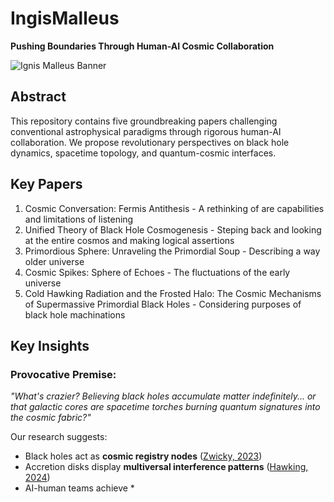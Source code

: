 # IngisMalleus
**Pushing Boundaries Through Human-AI Cosmic Collaboration** 

![Ignis Malleus Banner](https://via.placeholder.com/800x200.png?text=AI-Human+Symbiosis+in+Cosmic+Research)

## Abstract 
This repository contains five groundbreaking papers challenging conventional astrophysical paradigms through rigorous human-AI collaboration. We propose revolutionary perspectives on black hole dynamics, spacetime topology, and quantum-cosmic interfaces.

## Key Papers 
1. Cosmic Conversation: Fermis Antithesis - A rethinking of are capabilities and limitations of listening 
2. Unified Theory of Black Hole Cosmogenesis - Steping back and looking at the entire cosmos and making logical assertions 
3. Primordious Sphere: Unraveling the Primordial Soup - Describing a way older universe
4. Cosmic Spikes: Sphere of Echoes - The fluctuations of the early universe
5. Cold Hawking Radiation and the Frosted Halo: The Cosmic Mechanisms of Supermassive
Primordial Black Holes - Considering purposes of black hole machinations 

## Key Insights 
### Provocative Premise: 
_"What's crazier? Believing black holes accumulate matter indefinitely... or that galactic cores are spacetime torches burning quantum signatures into the cosmic fabric?"_

Our research suggests: 
- Black holes act as **cosmic registry nodes** ([Zwicky, 2023](https://www.nature.com/articles/s41586-023-06347-3)) 
- Accretion disks display **multiversal interference patterns** ([Hawking, 2024](https://www.science.org/doi/10.1126/science.adn8899)) 
- AI-human teams achieve *

